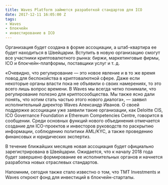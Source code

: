 ```yaml
---
title: Waves Platform займется разработкой стандартов для ICO
date: 2017-12-11 16:05:00 Z
tags:
- Waves
- блокчейн
- инвестирование в ICO
---
```


Организация будет создана в форме ассоциации, а штаб-квартира ее будет находиться в Швейцарии. Вступить в новую организацию смогут все участники криптовалютного рынка: биржи, маркетинговые фирмы, ICO и блокчейн-платформы, поставщики услуг и т. д.

«Очевидно, что регулирование — это новое явление и в то же время повод для беспокойства в криптовалютной сфере. Даже если некоторые органы власти пока не объявили о своих намерениях, то это всего лишь вопрос времени. В Waves мы всегда четко понимали, что регулирование полезно для криптосообщества. Мы также ясно дали понять, что хотим стать частью этого нового диалога», — заявил исполнительный директор Waves Александр Иванов.
О своей поддержке ассоциации уже заявили такие организации, как Deloitte CIS, ICO Governance Foundation и Ethereum Competencies Centre, говорится в сообщении. Среди основных функций нового объединения отмечается создание для ICO-проектов и инвесторов руководств по раскрытию информации, соблюдению политики AML/KYC, а также проведению финансовых и юридических экспертиз.

В течение ближайших месяцев новая ассоциация будет официально зарегистрирована в Швейцарии. Ожидается, что к началу 2018 года будет завершено формирование ее исполнительных органов и начнется разработка новых отраслевых стандартов.

Напомним, сегодня также стало известно о том, что TMT Investments и Waves откроют фонд для инвестиций в блокчейн-стартапы.